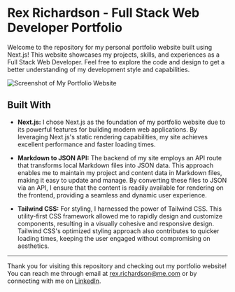 # Rex Richardson - Full Stack Web Developer Portfolio

Welcome to the repository for my personal portfolio website built using Next.js! This website showcases my projects, skills, and experiences as a Full Stack Web Developer. Feel free to explore the code and design to get a better understanding of my development style and capabilities.

![Screenshot of My Portfolio Website](https://github.com/rexrichardson/rex-portfolio/assets/44954855/3ab1f0e9-50f9-468e-b993-63818fe5fe12)

## Built With

- **Next.js:** I chose Next.js as the foundation of my portfolio website due to its powerful features for building modern web applications. By leveraging Next.js's static rendering capabilities, my site achieves excellent performance and faster loading times. 

- **Markdown to JSON API:** The backend of my site employs an API route that transforms local Markdown files into JSON data. This approach enables me to maintain my project and content data in Markdown files, making it easy to update and manage. By converting these files to JSON via an API, I ensure that the content is readily available for rendering on the frontend, providing a seamless and dynamic user experience.

- **Tailwind CSS:** For styling, I harnessed the power of Tailwind CSS. This utility-first CSS framework allowed me to rapidly design and customize components, resulting in a visually cohesive and responsive design. Tailwind CSS's optimized styling approach also contributes to quicker loading times, keeping the user engaged without compromising on aesthetics.

---

Thank you for visiting this repository and checking out my portfolio website! You can reach me through email at [rex.richardson@me.com](mailto:rex.richardson@me.com) or by connecting with me on [LinkedIn]([https://www.linkedin.com/in/rexrichardson/](https://www.linkedin.com/in/rex-richardson)).

   

